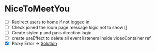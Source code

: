 # NiceToMeetYou

-   [ ] Redirect users to home if not logged in
-   [ ] Check joined the room page message logic not to show []
-   [ ] Create styled p and pass direction logic
-   [ ] create useEffect to delete all event listeners inside videoContainer ref
-   [x] Proxy Error -> [Solution](https://medium.com/@bryantjiminson/solving-proxy-error-could-not-proxy-request-xxx-from-yyy-from-local-reactjs-app-to-nodejs-app-f28f3548afb9)

